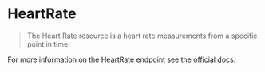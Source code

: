 # HeartRate

> The Heart Rate resource is a heart rate measurements from a specific point in time.

For more information on the HeartRate endpoint see the [official docs](https://docs.humanapi.co/docs/heart_rate).